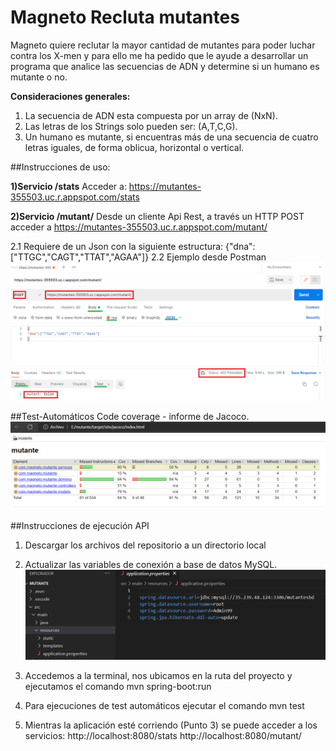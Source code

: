 # Magneto Recluta mutantes

Magneto quiere reclutar la mayor cantidad de mutantes para poder luchar contra los X-men y para ello me ha pedido que le ayude a desarrollar un programa que analice las secuencias de ADN y determine si un humano es mutante o no. 

**Consideraciones generales:**
1)	La secuencia de ADN esta compuesta por un array de (NxN).
2)	Las letras de los Strings solo pueden ser: (A,T,C,G).
3)	Un humano es mutante, si encuentras más de una secuencia de cuatro letras iguales, de forma oblicua, horizontal o vertical.

##Instrucciones de uso:

**1)Servicio /stats**
    Acceder a: https://mutantes-355503.uc.r.appspot.com/stats  
    
**2)Servicio /mutant/**
    Desde un cliente Api Rest, a través un HTTP POST acceder  a https://mutantes-355503.uc.r.appspot.com/mutant/

   2.1 Requiere de un Json con la siguiente estructura:
   {"dna":["TTGC","CAGT","TTAT","AGAA"]}
   2.2 Ejemplo desde Postman
   ![HTTP POST en Postman](https://github.com/KevinNieves/EjercicioMutante/blob/main/src/main/resources/img/Postman.png)

##Test-Automáticos
Code coverage - informe de Jacoco.
![Informe Jacoco](https://github.com/KevinNieves/EjercicioMutante/blob/main/src/main/resources/img/informe_jacoco.png)

##Instrucciones de ejecución API
1)	Descargar los archivos del repositorio a un directorio local 
2)	Actualizar las variables de conexión a base de datos MySQL.
![Parametros BD MySQL](https://github.com/KevinNieves/EjercicioMutante/blob/main/src/main/resources/img/BD.png)

3)	Accedemos a la terminal, nos ubicamos en la ruta del proyecto y ejecutamos el comando mvn spring-boot:run
4)	Para ejecuciones de test automáticos ejecutar el comando mvn test
5)	Mientras la aplicación esté corriendo (Punto 3) se puede acceder a los servicios:
    http://localhost:8080/stats
    http://localhost:8080/mutant/


